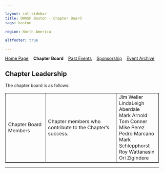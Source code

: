 ```yaml
---

layout: col-sidebar
title: OWASP Boston - Chapter Board
tags: boston

region: North America

altfooter: true

---
```


[Home Page](index.md)
&nbsp;&nbsp;&nbsp;<strong>Chapter Board</strong>
&nbsp;&nbsp;&nbsp;[Past Events](pastevents.md)
&nbsp;&nbsp;&nbsp;[Sponsorship](sponsorship.md)
&nbsp;&nbsp;&nbsp;[Event Archive](pasteventsarchive.md)

Chapter Leadership
------------------
The chapter board is as follows:

<table cellpadding="5" cellspacing="0" border="1">
    <tr><td>Chapter Board Members</td>
      <td>Chapter members who contribute to the Chapter’s success.</td>
      <td>Jim Weiler<br/>LindaLeigh Aberdale<br/>Mark Arnold<br/>Tom Conner<br/>Mike Perez<br/>Pedro Marcano<br/>Mark Schlepphorst<br/>Roy Wattanasin<br/>Ori Zigindere</td></tr>
</table>

<hr/>
